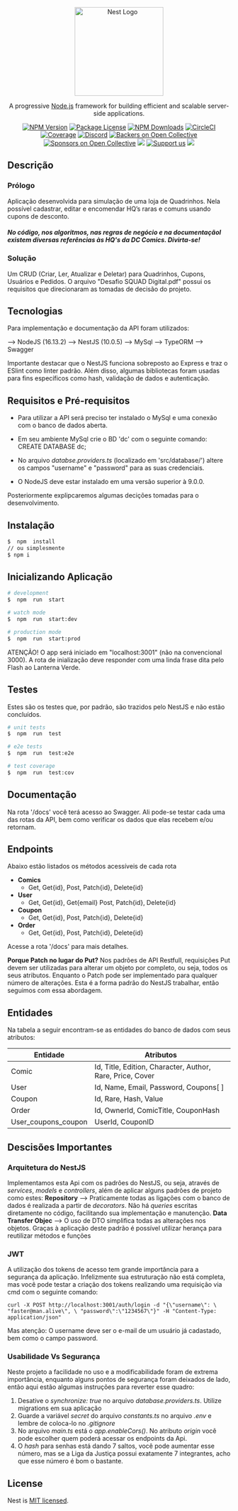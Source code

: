 <p align="center">
  <a href="http://nestjs.com/" target="blank"><img src="https://nestjs.com/img/logo-small.svg" width="200" alt="Nest Logo" /></a>
</p>

[circleci-image]: https://img.shields.io/circleci/build/github/nestjs/nest/master?token=abc123def456
[circleci-url]: https://circleci.com/gh/nestjs/nest

  <p align="center">A progressive <a href="http://nodejs.org" target="_blank">Node.js</a> framework for building efficient and scalable server-side applications.</p>
    <p align="center">
<a href="https://www.npmjs.com/~nestjscore" target="_blank"><img src="https://img.shields.io/npm/v/@nestjs/core.svg" alt="NPM Version" /></a>
<a href="https://www.npmjs.com/~nestjscore" target="_blank"><img src="https://img.shields.io/npm/l/@nestjs/core.svg" alt="Package License" /></a>
<a href="https://www.npmjs.com/~nestjscore" target="_blank"><img src="https://img.shields.io/npm/dm/@nestjs/common.svg" alt="NPM Downloads" /></a>
<a href="https://circleci.com/gh/nestjs/nest" target="_blank"><img src="https://img.shields.io/circleci/build/github/nestjs/nest/master" alt="CircleCI" /></a>
<a href="https://coveralls.io/github/nestjs/nest?branch=master" target="_blank"><img src="https://coveralls.io/repos/github/nestjs/nest/badge.svg?branch=master#9" alt="Coverage" /></a>
<a href="https://discord.gg/G7Qnnhy" target="_blank"><img src="https://img.shields.io/badge/discord-online-brightgreen.svg" alt="Discord"/></a>
<a href="https://opencollective.com/nest#backer" target="_blank"><img src="https://opencollective.com/nest/backers/badge.svg" alt="Backers on Open Collective" /></a>
<a href="https://opencollective.com/nest#sponsor" target="_blank"><img src="https://opencollective.com/nest/sponsors/badge.svg" alt="Sponsors on Open Collective" /></a>
  <a href="https://paypal.me/kamilmysliwiec" target="_blank"><img src="https://img.shields.io/badge/Donate-PayPal-ff3f59.svg"/></a>
    <a href="https://opencollective.com/nest#sponsor"  target="_blank"><img src="https://img.shields.io/badge/Support%20us-Open%20Collective-41B883.svg" alt="Support us"></a>
  <a href="https://twitter.com/nestframework" target="_blank"><img src="https://img.shields.io/twitter/follow/nestframework.svg?style=social&label=Follow"></a>
</p>
  <!--[![Backers on Open Collective](https://opencollective.com/nest/backers/badge.svg)](https://opencollective.com/nest#backer)
  [![Sponsors on Open Collective](https://opencollective.com/nest/sponsors/badge.svg)](https://opencollective.com/nest#sponsor)-->


## Descrição

### Prólogo
Aplicação desenvolvida para simulação de uma loja de Quadrinhos. Nela possível cadastrar, editar e encomendar HQ’s raras e comuns usando cupons de desconto.

####  *No código, nos algoritmos, nas regras de negócio e na documentaçãoI existem diversas referências às HQ's da DC Comics. Divirta-se!*


### Solução
Um CRUD (Criar, Ler, Atualizar e Deletar) para Quadrinhos, Cupons, Usuários e Pedidos. O arquivo "Desafio SQUAD Digital.pdf" possui os requisitos que direcionaram as tomadas de decisão do projeto.


## Tecnologias
Para implementação e documentação da API foram utilizados:

--> NodeJS (16.13.2)
--> NestJS (10.0.5)
--> MySql
--> TypeORM
--> Swagger

Importante destacar que o NestJS funciona sobreposto ao Express e traz o ESlint como linter padrão. Além disso, algumas bibliotecas foram usadas para fins específicos como hash, validação de dados e autenticação.


## Requisitos e Pré-requisitos

- Para utilizar a API será preciso ter instalado o MySql e uma conexão com o banco de dados aberta.

- Em seu ambiente MySql crie o BD 'dc' com o seguinte comando: CREATE DATABASE  dc;

- No arquivo *databse.providers.ts* (localizado em 'src/database/') altere os campos "username" e "password" para as suas credenciais.
  
- O NodeJS deve estar instalado em uma versão superior à 9.0.0.
  

Posteriormente explipcaremos algumas decições tomadas para o desenvolvimento.
  

## Instalação
```bash
$  npm  install
// ou simplesmente
$ npm i
```

## Inicializando Aplicação

```bash
# development
$  npm  run  start

# watch mode
$  npm  run  start:dev

# production mode
$  npm  run  start:prod
```

ATENÇÃO! O app será iniciado em "localhost:3001" (não na convencional 3000).
A rota de inialização deve responder com uma linda frase dita pelo Flash ao Lanterna Verde.

  

## Testes

Estes são os testes que, por padrão, são trazidos pelo NestJS e não estão concluídos.
```bash
# unit tests
$  npm  run  test

# e2e tests
$  npm  run  test:e2e

# test coverage
$  npm  run  test:cov
```

  ## Documentação
  Na rota '/docs' você terá acesso ao Swagger. Ali pode-se testar cada uma das rotas da API, bem como verificar os dados que elas recebem e/ou retornam.
  
  ## Endpoints
  
Abaixo estão listados os métodos acessíveis de cada rota
 - **Comics**
	 - Get, Get{id}, Post, Patch{id}, Delete{id}
 - **User**	
	  - Get, Get{id}, Get{email} Post, Patch{id}, Delete{id}
 - **Coupon**
	 - Get, Get{id}, Post, Patch{id}, Delete{id}
 - **Order**	
	- Get, Get{id}, Post, Patch{id}, Delete{id}

Acesse a rota  '/docs' para mais detalhes.

 **Porque Patch no lugar do Put?**
Nos padrões de API Restfull, requisições Put devem ser utilizadas para alterar um objeto por completo, ou seja, todos os seus atributos. Enquanto o Patch pode ser implementado para qualquer número de alterações. Esta é a forma padrão do NestJS trabalhar, então seguimos com essa abordagem.

## Entidades

Na tabela a seguir encontram-se as entidades do banco de dados com seus atributos:


|Entidade|Atributos|
|--|--|
|Comic| Id, Title, Edition, Character, Author, Rare, Price, Cover|
|User| Id, Name, Email, Password, Coupons[ ] |
|Coupon|Id, Rare, Hash, Value |
|Order|Id, OwnerId, ComicTitle, CouponHash |
|User_coupons_coupon| UserId, CouponID|

## Descisões Importantes

### Arquitetura do NestJS
Implementamos esta Api com os padrões do NestJS, ou seja, através de *services*, *models* e *controllers*, além de aplicar alguns padrões de projeto como estes:
**Repository** 
--> Praticamente todas as ligações com o banco de dados é realizada a partir de *decorators*. Não há *queries* escritas diretamente no código, facilitando sua implementação e manutenção.
**Data Transfer Objec**
--> O uso de DTO simplifica todas as alterações nos objetos. Graças à aplicação deste padrão é possível utilizar herança para reutilizar métodos e funções

### JWT
A utilização dos tokens de acesso tem grande importância para a segurança da aplicação. Infelizmente sua estruturação não está completa, mas você pode testar a criação dos tokens realizando uma requisição via cmd com o seguinte comando:

	curl -X POST http://localhost:3001/auth/login -d "{\"username\": \ "faster@man.alive\", \ "password\":\"1234567\"}" -H "Content-Type: application/json"
Mas atenção: O username deve ser o e-mail de um usuário já cadastado, bem como o campo password.

### Usabilidade Vs Segurança
Neste projeto a facilidade no uso e a modificabilidade foram de extrema importância, enquanto alguns pontos de segurança foram deixados de lado, então aqui estão algumas instruções para reverter esse quadro:

 1. Desative o *synchronize:  true* no arquivo *database.providers.ts*. Utilize migrations em sua aplicação
 2. Guarde a variável *secret* do arquivo *constants.ts* no arquivo *.env* e lembre de coloca-lo no *.gitignore*
 3.  No arquivo *main.ts* está o *app.enableCors()*. No atributo *origin* você pode escolher quem poderá acessar os endpoints da Api.
 4. O *hash* para senhas está dando 7 saltos, você pode aumentar esse número, mas se a Liga da Justiça possui exatamente 7 integrantes, acho que esse número é bom o bastante.

## License
Nest is [MIT licensed](LICENSE).